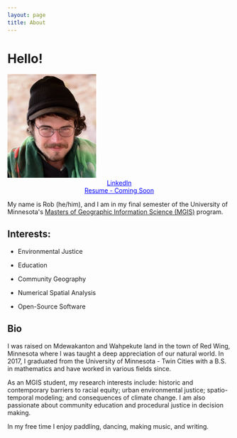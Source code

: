 ```yaml
---
layout: page
title: About
---
```


# Hello!


<div class="grid">
    <div class="col-1-2">
       <div class="content">
           <img src="../figs/ForGitHub.png" alt="ForGitHub.png" class="responsive" width = 200/>
       </div>
    </div>
    <div class="col-1-2">
       <div class="content">
             <center>
             <a href="https://www.linkedin.com/in/rob-h-500837a0/" class="btn" style = "color: Blue">LinkedIn</a> <br>
             <a href="../resume.pdf" class="btn" style = "color: Blue">Resume - Coming Soon</a>
             </center>
       </div>
    </div>
</div>

My name is Rob (he/him), and I am in my final semester of the University of Minnesota's [Masters of Geographic Information Science (MGIS)](https://cla.umn.edu/mgis/about/program-thats-map) program. 

## Interests:

* Environmental Justice

* Education

* Community Geography

* Numerical Spatial Analysis

* Open-Source Software

## Bio

I was raised on Mdewakanton and Wahpekute land in the town of Red Wing, Minnesota where I was taught a deep appreciation of our natural world. In 2017, I graduated from the University of Minnesota - Twin Cities with a B.S. in mathematics and have worked in various fields since.

As an MGIS student, my research interests include: historic and contemporary barriers to racial equity; urban environmental justice; spatio-temporal modeling; and consequences of climate change. I am also passionate about community education and procedural justice in decision making.

In my free time I enjoy paddling, dancing, making music, and writing.
